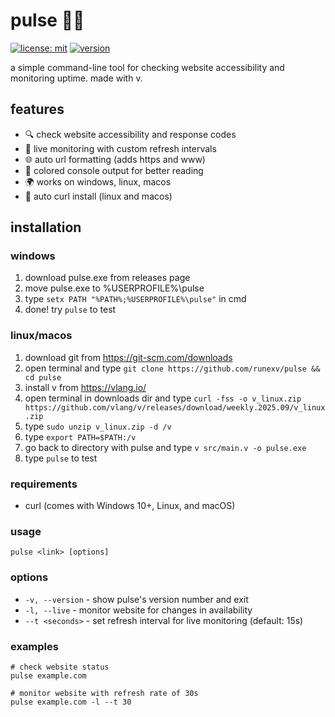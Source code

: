 # pulse 😮‍💨

[![license: mit](https://img.shields.io/badge/License-MIT-yellow.svg)](https://opensource.org/licenses/MIT)
[![version](https://img.shields.io/badge/version-0.1.0-blue.svg)](https://github.com/pulse/pulse/releases)

a simple command-line tool for checking website accessibility and monitoring uptime. made with v.

## features

- 🔍 check website accessibility and response codes
- 🔄 live monitoring with custom refresh intervals
- 🌐 auto url formatting (adds https and www)
- 🎨 colored console output for better reading
- 🌍 works on windows, linux, macos
- 🚀 auto curl install (linux and macos)

## installation

### windows

1. download pulse.exe from releases page
2. move pulse.exe to %USERPROFILE%\pulse
3. type `setx PATH "%PATH%;%USERPROFILE%\pulse"` in cmd
4. done! try `pulse` to test

### linux/macos

1. download git from https://git-scm.com/downloads
2. open terminal and type `git clone https://github.com/runexv/pulse && cd pulse`
3. install v from https://vlang.io/
4. open terminal in downloads dir and type `curl -fss -o v_linux.zip https://github.com/vlang/v/releases/download/weekly.2025.09/v_linux.zip`
5. type `sudo unzip v_linux.zip -d /v`
6. type `export PATH=$PATH:/v`
7. go back to directory with pulse and type `v src/main.v -o pulse.exe`
8. type `pulse` to test

### requirements

- curl (comes with Windows 10+, Linux, and macOS)

### usage

```
pulse <link> [options]
```

### options

- `-v, --version` - show pulse's version number and exit
- `-l, --live` - monitor website for changes in availability
- `--t <seconds>` - set refresh interval for live monitoring (default: 15s)

### examples

```
# check website status
pulse example.com

# monitor website with refresh rate of 30s
pulse example.com -l --t 30
```

